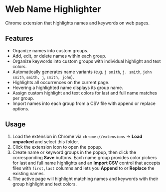 # Web Name Highlighter

Chrome extension that highlights names and keywords on web pages.

## Features
- Organize names into custom groups.
- Add, edit, or delete names within each group.
- Organize keywords into custom groups with individual highlight and text colors.
- Automatically generates name variants (e.g. `j smith`, `j. smith`, `john smith`, `smith, j`, `smith, john`).
- Highlights all occurrences on the current page.
- Hovering a highlighted name displays its group name.
- Assign custom highlight and text colors for last and full name matches per group.
- Import names into each group from a CSV file with append or replace options.

## Usage
1. Load the extension in Chrome via `chrome://extensions` → **Load unpacked** and select this folder.
2. Click the extension icon to open the popup.
3. Create name or keyword groups in the popup, then click the corresponding **Save** buttons.
   Each name group provides color pickers for last and full name highlights and an **Import CSV** control that accepts files with `first,last` columns and lets you **Append** to or **Replace** the existing names.
4. The active page will highlight matching names and keywords with their group highlight and text colors.

